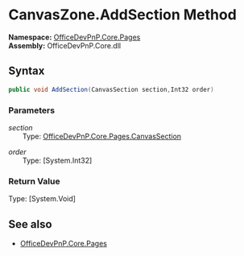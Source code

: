 # CanvasZone.AddSection Method  
**Namespace:** [OfficeDevPnP.Core.Pages](OfficeDevPnP.Core.Pages.md)  
**Assembly:** OfficeDevPnP.Core.dll  
## Syntax
```C#
public void AddSection(CanvasSection section,Int32 order)
```
### Parameters
*section*  
&emsp;&emsp;Type: [OfficeDevPnP.Core.Pages.CanvasSection](OfficeDevPnP.Core.Pages.CanvasSection.md) 
&emsp;&emsp;  
  
*order*  
&emsp;&emsp;Type: [System.Int32] 
&emsp;&emsp;  
  
### Return Value
Type: [System.Void]  

## See also
- [OfficeDevPnP.Core.Pages](OfficeDevPnP.Core.Pages.md)
